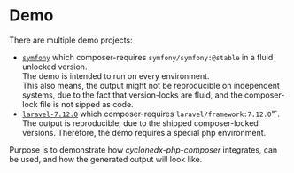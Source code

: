 # Demo

There are multiple demo projects:

* [`symfony`](symfony/README.md)
  which composer-requires `symfony/symfony:@stable` in a fluid unlocked version.  
  The demo is intended to run  on every environment.  
  This also means, the output might not be reproducible on independent systems, 
  due to the fact that version-locks are fluid, and the composer-lock file is not sipped as code.
* [`laravel-7.12.0`](laravel-7.12.0/README.md) 
  which composer-requires `laravel/framework:7.12.0`"`.  
  The output is reproducible, due to the shipped composer-locked versions.
  Therefore, the demo requires a special php environment.

Purpose is to demonstrate how _cyclonedx-php-composer_ integrates, can be used,
and how the generated output will look like.

